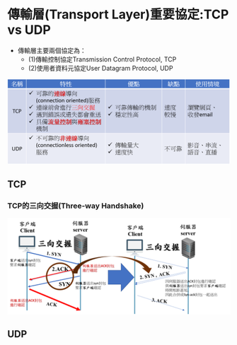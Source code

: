 
# 傳輸層(Transport Layer)重要協定:TCP vs UDP

- 傳輸層主要兩個協定為：
  - (1)傳輸控制協定Transmission Control Protocol, TCP
  - (2)使用者資料元協定User Datagram Protocol, UDP

![傳輸層重要協定](傳輸層重要協定.png)


## TCP

### TCP的三向交握(Three-way Handshake)

![TCPThree-way Handshake](TCPThree-wayHandshake.png)



## UDP

